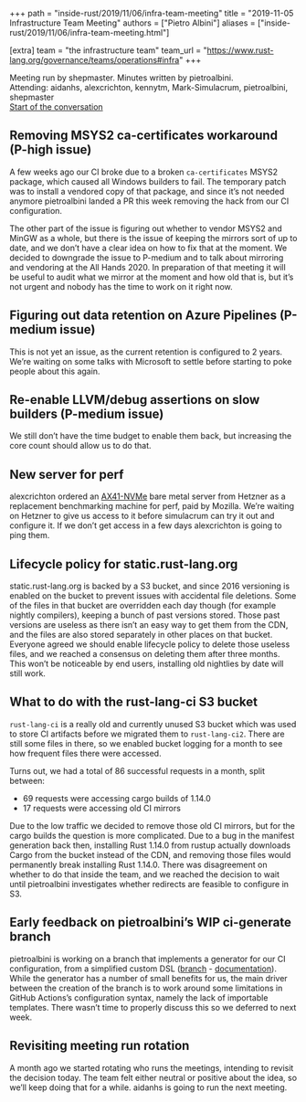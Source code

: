 +++
path = "inside-rust/2019/11/06/infra-team-meeting"
title = "2019-11-05 Infrastructure Team Meeting"
authors = ["Pietro Albini"]
aliases = ["inside-rust/2019/11/06/infra-team-meeting.html"]

[extra]
team = "the infrastructure team"
team_url = "https://www.rust-lang.org/governance/teams/operations#infra"
+++

Meeting run by shepmaster. Minutes written by pietroalbini.  
Attending: aidanhs, alexcrichton, kennytm, Mark-Simulacrum, pietroalbini, shepmaster  
[Start of the conversation](https://discordapp.com/channels/442252698964721669/443148319431065610/641335927721033732)

## Removing MSYS2 ca-certificates workaround (P-high issue)

A few weeks ago our CI broke due to a broken `ca-certificates` MSYS2 package,
which caused all Windows builders to fail. The temporary patch was to install a
vendored copy of that package, and since it’s not needed anymore pietroalbini
landed a PR this week removing the hack from our CI configuration.

The other part of the issue is figuring out whether to vendor MSYS2 and MinGW
as a whole, but there is the issue of keeping the mirrors sort of up to date,
and we don’t have a clear idea on how to fix that at the moment. We decided to
downgrade the issue to P-medium and to talk about mirroring and vendoring at
the All Hands 2020. In preparation of that meeting it will be useful to audit
what we mirror at the moment and how old that is, but it’s not urgent and
nobody has the time to work on it right now.

## Figuring out data retention on Azure Pipelines (P-medium issue)

This is not yet an issue, as the current retention is configured to 2 years.
We’re waiting on some talks with Microsoft to settle before starting to poke
people about this again.

## Re-enable LLVM/debug assertions on slow builders (P-medium issue)

We still don’t have the time budget to enable them back, but increasing the
core count should allow us to do that.

## New server for perf

alexcrichton ordered an
[AX41-NVMe](https://www.hetzner.com/dedicated-rootserver/ax41-nvme) bare metal
server from Hetzner as a replacement benchmarking machine for perf, paid by
Mozilla. We’re waiting on Hetzner to give us access to it before simulacrum can
try it out and configure it. If we don’t get access in a few days alexcrichton
is going to ping them.

## Lifecycle policy for static.rust-lang.org

static.rust-lang.org is backed by a S3 bucket, and since 2016 versioning is
enabled on the bucket to prevent issues with accidental file deletions. Some of
the files in that bucket are overridden each day though (for example nightly
compilers), keeping a bunch of past versions stored. Those past versions are
useless as there isn’t an easy way to get them from the CDN, and the files are
also stored separately in other places on that bucket. Everyone agreed we
should enable lifecycle policy to delete those useless files, and we reached a
consensus on deleting them after three months. This won’t be noticeable by end
users, installing old nightlies by date will still work.

## What to do with the rust-lang-ci S3 bucket

`rust-lang-ci` is a really old and currently unused S3 bucket which was used to
store CI artifacts before we migrated them to `rust-lang-ci2`. There are still
some files in there, so we enabled bucket logging for a month to see how
frequent files there were accessed.

Turns out, we had a total of 86 successful requests in a month, split between:

- 69 requests were accessing cargo builds of 1.14.0
- 17 requests were accessing old CI mirrors

Due to the low traffic we decided to remove those old CI mirrors, but for the
cargo builds the question is more complicated. Due to a bug in the manifest
generation back then, installing Rust 1.14.0 from rustup actually downloads
Cargo from the bucket instead of the CDN, and removing those files would
permanently break installing Rust 1.14.0. There was disagreement on whether to
do that inside the team, and we reached the decision to wait until pietroalbini
investigates whether redirects are feasible to configure in S3.

## Early feedback on pietroalbini’s WIP ci-generate branch

pietroalbini is working on a branch that implements a generator for our CI
configuration, from a simplified custom DSL
([branch](https://github.com/pietroalbini/rust/tree/ci-generate) -
[documentation](https://github.com/pietroalbini/rust/tree/ci-generate/src/tools/generate-ci-config)).
While the generator has a number of small benefits for us, the main driver
between the creation of the branch is to work around some limitations in GitHub
Actions’s configuration syntax, namely the lack of importable templates. There
wasn’t time to properly discuss this so we deferred to next week.

## Revisiting meeting run rotation

A month ago we started rotating who runs the meetings, intending to revisit the
decision today. The team felt either neutral or positive about the idea, so
we’ll keep doing that for a while. aidanhs is going to run the next meeting.
